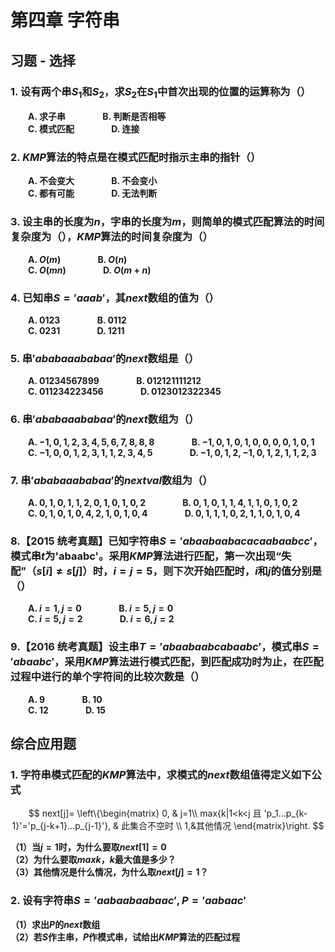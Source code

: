 # 第四章 字符串

## 习题 - 选择

### 1. 设有两个串$S_1$和$S_2$，求$S_2$在$S_1$中首次出现的位置的运算称为（）

**&emsp;&emsp;A. 求子串
&emsp;&emsp;&emsp;&emsp;B. 判断是否相等**  
**&emsp;&emsp;C. 模式匹配
&emsp;&emsp;&emsp;&emsp;D. 连接**

### 2. $KMP$算法的特点是在模式匹配时指示主串的指针（）

**&emsp;&emsp;A. 不会变大
&emsp;&emsp;&emsp;&emsp;B. 不会变小**  
**&emsp;&emsp;C. 都有可能
&emsp;&emsp;&emsp;&emsp;D. 无法判断**

### 3. 设主串的长度为$n$，字串的长度为$m$，则简单的模式匹配算法的时间复杂度为（），$KMP$算法的时间复杂度为（）

**&emsp;&emsp;A. $O(m)$
&emsp;&emsp;&emsp;&emsp;B. $O(n)$**  
**&emsp;&emsp;C. $O(mn)$
&emsp;&emsp;&emsp;&emsp;D. $O(m+n)$**

### 4. 已知串$S='aaab'$，其$next$数组的值为（）

**&emsp;&emsp;A. $0123$
&emsp;&emsp;&emsp;&emsp;B. $0112$**  
**&emsp;&emsp;C. $0231$
&emsp;&emsp;&emsp;&emsp;D. $1211$**

### 5. 串$'ababaaababaa'$的$next$数组是（）

**&emsp;&emsp;A. $01234567899$
&emsp;&emsp;&emsp;&emsp;B. $012121111212$**  
**&emsp;&emsp;C. $011234223456$
&emsp;&emsp;&emsp;&emsp;D. $0123012322345$**

### 6. 串$'ababaaababaa'$的$next$数组为（）

**&emsp;&emsp;A. $-1,0,1,2,3,4,5,6,7,8,8,8$
&emsp;&emsp;&emsp;&emsp;B. $-1,0,1,0,1,0,0,0,0,1,0,1$**  
**&emsp;&emsp;C. $-1,0,0,1,2,3,1,1,2,3,4,5$
&emsp;&emsp;&emsp;&emsp;D. $-1,0,1,2,-1,0,1,2,1,1,2,3$**

### 7. 串$'ababaaababaa'$的$nextval$数组为（）

**&emsp;&emsp;A. $0,1,0,1,1,2,0,1,0,1,0,2$
&emsp;&emsp;&emsp;&emsp;B. $0,1,0,1,1,4,1,1,0,1,0,2$**  
**&emsp;&emsp;C. $0,1,0,1,0,4,2,1,0,1,0,4$
&emsp;&emsp;&emsp;&emsp;D. $0,1,1,1,0,2,1,1,0,1,0,4$**

### 8.【2015 统考真题】已知字符串$S='abaabaabacacaabaabcc'$，模式串$t$为'abaabc'。采用$KMP$算法进行匹配，第一次出现“失配”（$s[i]≠s[j]$）时，$i=j=5$，则下次开始匹配时，$i$和$j$的值分别是（）

**&emsp;&emsp;A. $i=1,j=0$
&emsp;&emsp;&emsp;&emsp;B. $i=5,j=0$**  
**&emsp;&emsp;C. $i=5,j=2$
&emsp;&emsp;&emsp;&emsp;D. $i=6,j=2$**

### 9.【2016 统考真题】设主串$T='abaabaabcabaabc'$，模式串$S='abaabc'$，采用$KMP$算法进行模式匹配，到匹配成功时为止，在匹配过程中进行的单个字符间的比较次数是（）

**&emsp;&emsp;A. $9$
&emsp;&emsp;&emsp;&emsp;B. $10$**  
**&emsp;&emsp;C. $12$
&emsp;&emsp;&emsp;&emsp;D. $15$**

## 综合应用题

### 1. 字符串模式匹配的$KMP$算法中，求模式的$next$数组值得定义如下公式

$$
next[j]=
\left\{\begin{matrix}
0, & j=1\\
max{k|1<k<j  且 'p_1...p_{k-1}'='p_{j-k+1}...p_{j-1}'}, & 此集合不空时 \\
 1,&其他情况
\end{matrix}\right.
$$

**（1）当$j=1$时，为什么要取$next[1]=0$**  
**（2）为什么要取$max{k}$，$k$最大值是多少？**  
**（3）其他情况是什么情况，为什么取$next[j]=1？$**

### 2. 设有字符串$S='aabaabaabaac', P='aabaac'$

**（1）求出$P$的$next$数组**  
**（2）若$S$作主串，$P$作模式串，试给出$KMP$算法的匹配过程**
